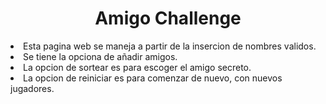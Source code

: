 <h1 align="center"> Amigo Challenge </h1>
<li>
  Esta pagina web se maneja a partir de la insercion de nombres validos.
</li>
<li>
  Se tiene la opciona de añadir amigos.
</li>
<li>
  La opcion de sortear es para escoger el amigo secreto.
</li>
<li>
  La opcion de reiniciar es para comenzar de nuevo, con nuevos jugadores.
</li>
